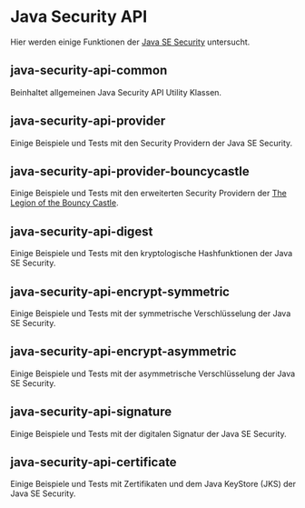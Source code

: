 # Java Security API
Hier werden einige Funktionen der [Java SE Security](http://docs.oracle.com/javase/7/docs/technotes/guides/security/overview/jsoverview.html)
untersucht.

## java-security-api-common
Beinhaltet allgemeinen Java Security API Utility Klassen.

## java-security-api-provider
Einige Beispiele und Tests mit den Security Providern der Java SE Security.

## java-security-api-provider-bouncycastle
Einige Beispiele und Tests mit den erweiterten Security Providern der 
[The Legion of the Bouncy Castle](https://www.bouncycastle.org/java.html).

## java-security-api-digest
Einige Beispiele und Tests mit den kryptologische Hashfunktionen der Java SE Security.

## java-security-api-encrypt-symmetric
Einige Beispiele und Tests mit der symmetrische Verschlüsselung der Java SE Security.

## java-security-api-encrypt-asymmetric
Einige Beispiele und Tests mit der asymmetrische Verschlüsselung der Java SE Security.

## java-security-api-signature
Einige Beispiele und Tests mit der digitalen Signatur der Java SE Security.

## java-security-api-certificate
Einige Beispiele und Tests mit Zertifikaten und dem Java KeyStore (JKS) der Java SE Security.
